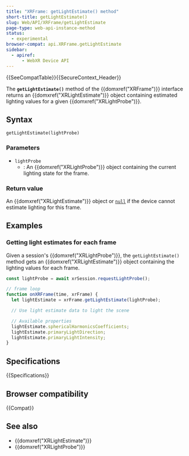 ```yaml
---
title: "XRFrame: getLightEstimate() method"
short-title: getLightEstimate()
slug: Web/API/XRFrame/getLightEstimate
page-type: web-api-instance-method
status:
  - experimental
browser-compat: api.XRFrame.getLightEstimate
sidebar:
  - apiref:
      - WebXR Device API
---
```


{{SeeCompatTable}}{{SecureContext_Header}}

The **`getLightEstimate()`** method of the {{domxref("XRFrame")}} interface returns an {{domxref("XRLightEstimate")}} object containing estimated lighting values for a given {{domxref("XRLightProbe")}}.

## Syntax

```js-nolint
getLightEstimate(lightProbe)
```

### Parameters

- `lightProbe`
  - : An {{domxref("XRLightProbe")}} object containing the current lighting state for the frame.

### Return value

An {{domxref("XRLightEstimate")}} object or [`null`](/en-US/docs/Web/JavaScript/Reference/Operators/null) if the device cannot estimate lighting for this frame.

## Examples

### Getting light estimates for each frame

Given a session's {{domxref("XRLightProbe")}}, the `getLightEstimate()` method gets an {{domxref("XRLightEstimate")}} object containing the lighting values for each frame.

```js
const lightProbe = await xrSession.requestLightProbe();

// frame loop
function onXRFrame(time, xrFrame) {
  let lightEstimate = xrFrame.getLightEstimate(lightProbe);

  // Use light estimate data to light the scene

  // Available properties
  lightEstimate.sphericalHarmonicsCoefficients;
  lightEstimate.primaryLightDirection;
  lightEstimate.primaryLightIntensity;
}
```

## Specifications

{{Specifications}}

## Browser compatibility

{{Compat}}

## See also

- {{domxref("XRLightEstimate")}}
- {{domxref("XRLightProbe")}}
